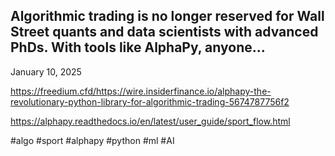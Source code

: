 ## Algorithmic trading is no longer reserved for Wall Street quants and data scientists with advanced PhDs. With tools like AlphaPy, anyone…

January 10, 2025

https://freedium.cfd/https://wire.insiderfinance.io/alphapy-the-revolutionary-python-library-for-algorithmic-trading-5674787756f2

https://alphapy.readthedocs.io/en/latest/user_guide/sport_flow.html

#algo #sport #alphapy #python #ml #AI 